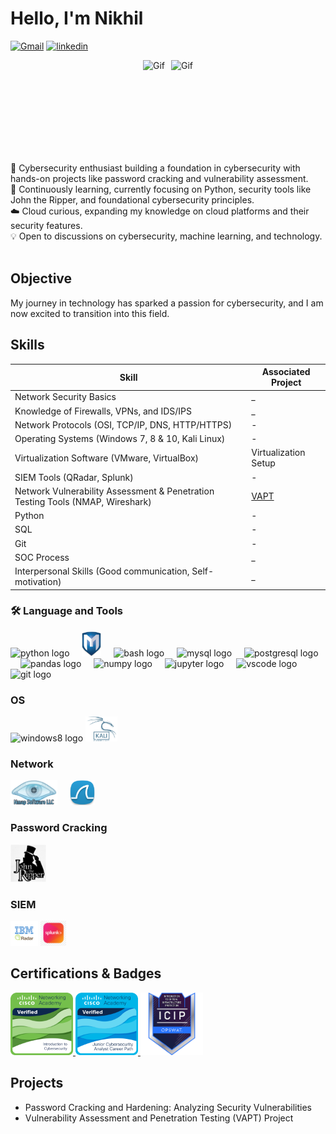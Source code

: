 # Hello, I'm Nikhil
<a href="mailto:nikhilvedpathak6800@gmail.com"><img src="https://img.shields.io/badge/Gmail-D14836?style=for-the-badge&logo=gmail&logoColor=white" alt="Gmail"></a> <a href="https://www.linkedin.com/in/nikhil-vedpathak/"><img src="https://img.shields.io/badge/LinkedIn-0077B5?style=for-the-badge&logo=linkedin&logoColor=white" alt="linkedin"></a> 

<div style="display: flex; justify-content: center;">
  <img height="150" src="https://i.giphy.com/media/v1.Y2lkPTc5MGI3NjExbjZjc3piZmZrM2hjanYxMXkwemc2OGE5Nmc5N20zMWV4cmJlZXMxcCZlcD12MV9pbnRlcm5hbF9naWZfYnlfaWQmY3Q9Zw/077i6AULCXc0FKTj9s/giphy.gif" alt="Gif" style="margin-right: 10px;" />
  <img height="150" src="https://i.giphy.com/media/v1.Y2lkPTc5MGI3NjExYTQwNGhuNmc5cmtuMTJlNjRjc3pxd3RiY2d1c3FpYXF1ZzhuYzk1ZCZlcD12MV9pbnRlcm5hbF9naWZfYnlfaWQmY3Q9Zw/RDZo7znAdn2u7sAcWH/giphy.gif" alt="Gif" />
</div>

🚀 Cybersecurity enthusiast building a foundation in cybersecurity with hands-on projects like password cracking and vulnerability assessment. </br> 🌱 Continuously learning, currently focusing on Python, security tools like John the Ripper, and foundational cybersecurity principles.</br> ☁️ Cloud curious, expanding my knowledge on cloud platforms and their security features. </br> 💡 Open to discussions on cybersecurity, machine learning, and technology. </br> </br>

## Objective

My journey in technology has sparked a passion for cybersecurity, and I am now excited to transition into this field.

## Skills

| Skill                                            | Associated Project         |
|--------------------------------------------------|----------------------------|
| Network Security Basics                          | _ |
| Knowledge of Firewalls, VPNs, and IDS/IPS        | _ |
| Network Protocols (OSI, TCP/IP, DNS, HTTP/HTTPS) |- |
| Operating Systems (Windows 7, 8 & 10, Kali Linux)| - |
| Virtualization Software (VMware, VirtualBox)     | Virtualization Setup |
| SIEM Tools (QRadar, Splunk)            | - |
| Network Vulnerability Assessment & Penetration Testing Tools (NMAP, Wireshark) | <a href="https://github.com/Nikhil7787/VAPT">VAPT</a> |
| Python                                           | - |
| SQL                                              | - |
| Git                                              | - |
| SOC Process                                      | _ |
| Interpersonal Skills (Good communication, Self-motivation) | _ |

<h3 align="left">🛠️ Language and Tools</h3>
<div align="left">
  <img src="https://cdn.jsdelivr.net/gh/devicons/devicon/icons/python/python-original.svg" height="40" alt="python logo" /> 
  <img width="12" /> 
  <img src="https://github.com/Nikhil7787/assets/blob/main/metasploit.png?raw=true" height="40" alt="metasploit logo" />
  <img width="12" /> 
  <img src="https://cdn.jsdelivr.net/gh/devicons/devicon/icons/bash/bash-original.svg" height="40" alt="bash logo" /> 
  <img width="12" /> 
  <img src="https://cdn.jsdelivr.net/gh/devicons/devicon/icons/mysql/mysql-original.svg" height="40" alt="mysql logo" /> 
  <img width="12" /> 
  <img src="https://cdn.jsdelivr.net/gh/devicons/devicon/icons/postgresql/postgresql-original.svg" height="40" alt="postgresql logo" /> 
  <img width="12" /> 
  <img src="https://cdn.jsdelivr.net/gh/devicons/devicon/icons/pandas/pandas-original.svg" height="40" alt="pandas logo" /> 
  <img width="12" /> 
  <img src="https://cdn.jsdelivr.net/gh/devicons/devicon/icons/numpy/numpy-original.svg" height="40" alt="numpy logo" />
  <img width="12" /> 
  <img src="https://cdn.jsdelivr.net/gh/devicons/devicon/icons/jupyter/jupyter-original.svg" height="40" alt="jupyter logo" /> 
  <img width="12" /> 
  <img src="https://cdn.jsdelivr.net/gh/devicons/devicon/icons/vscode/vscode-original.svg" height="40" alt="vscode logo" /> 
  <img width="12" /> 
  <img src="https://cdn.jsdelivr.net/gh/devicons/devicon/icons/git/git-original.svg" height="40" alt="git logo" /> 
</div>

### OS 
<div>
  <img src="https://cdn.jsdelivr.net/gh/devicons/devicon/icons/windows8/windows8-original.svg" height="40" alt="windows8 logo"  />
    <img src="https://github.com/Nikhil7787/assets/blob/main/kali.png?raw=true" height="40" alt="kali linux logo" />
  <img width="12" /> 
</div>  

### Network
<div>
   <img src="https://github.com/Nikhil7787/assets/blob/main/nmap.png?raw=true" height="40" alt="nmap logo" />
  <img width="12" /> 
  <img src="https://github.com/Nikhil7787/assets/blob/main/wireshark.png?raw=true" height="40" alt="wireshark logo" />
  <img width="12" /> 
</div>

### Password Cracking
<div>
    <img src="https://github.com/Nikhil7787/assets/blob/main/JOHN.png" height="60" alt="git logo" />
</div>

### SIEM
<div>
    <img src="https://github.com/Nikhil7787/assets/blob/main/Qradar.png"  height="40" alt="git logo" />
    <img src="https://github.com/Nikhil7787/assets/blob/main/splunk.png"  height="40" alt="git logo" />

</div>

## Certifications & Badges

<a href="https://www.credly.com/badges/f6ef3c5c-d77a-47b8-afa5-57e5eb7e823e/public_url" target="_blank">
    <img src="https://raw.githubusercontent.com/Nikhil7787/assets/main/introduction-to-cybersecurity.png" alt="Credly Badge" width="100"/>
</a> <a href="https://www.credly.com/badges/bce3adcb-f544-4990-ab7c-9f19f7e93208/public_url" target="_blank">
    <img src="https://github.com/Nikhil7787/assets/blob/main/junior-cybersecurity-analyst-career-path.1.png" alt="Credly Badge" width="100"/>
</a> <a href="https://www.credly.com/badges/08c4abbb-9c03-4192-88fa-99e5bf56d135/public_ur" target="_blank">
    <img src="https://raw.githubusercontent.com/Nikhil7787/assets/main/opswat-introduction-to-critical-infrastructure-protection-icip.png" alt="OPSWAT ICIP Badge" width="100"/>
</a>


## Projects
- Password Cracking and Hardening: Analyzing Security Vulnerabilities
- Vulnerability Assessment and Penetration Testing (VAPT) Project
